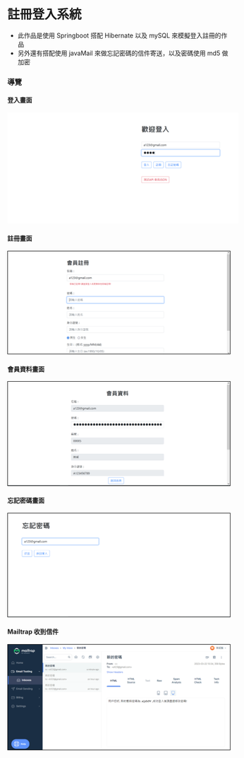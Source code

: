 # 註冊登入系統

- 此作品是使用 Springboot 搭配 Hibernate 以及 mySQL 來模擬登入註冊的作品
- 另外還有搭配使用 javaMail 來做忘記密碼的信件寄送，以及密碼使用 md5 做加密

### 導覽

#### 登入畫面
<img src="https://github.com/n0918679182/spring_hibernate_signup_system/blob/master/readme_img/signin.png?raw=true" style="border: solid 10px hsl(0 ,100%, 100%);">

#### 註冊畫面
<img src="https://github.com/n0918679182/spring_hibernate_signup_system/blob/master/readme_img/signup.png?raw=true" style="border: 1px solid #000;">

#### 會員資料畫面
<img src="https://github.com/n0918679182/spring_hibernate_signup_system/blob/master/readme_img/detail.png?raw=true" style="border: 1px solid #000;">

#### 忘記密碼畫面
<img src="https://github.com/n0918679182/spring_hibernate_signup_system/blob/master/readme_img/forget.png?raw=true" style="border: 1px solid #000;">

#### Mailtrap 收到信件
<img src="https://github.com/n0918679182/spring_hibernate_signup_system/blob/master/readme_img/mailtrap.png?raw=true" style="border: 1px solid #000;">
